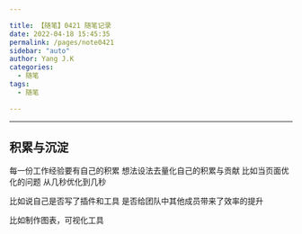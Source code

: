 ```yaml
---

title: 【随笔】0421 随笔记录
date: 2022-04-18 15:45:35
permalink: /pages/note0421
sidebar: "auto"
author: Yang J.K
categories:
  - 随笔
tags:
  - 随笔

---
```


***

## 积累与沉淀

每一份工作经验要有自己的积累
想法设法去量化自己的积累与贡献
比如当页面优化的问题
从几秒优化到几秒

比如说自己是否写了插件和工具
是否给团队中其他成员带来了效率的提升

比如制作图表，可视化工具
